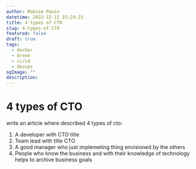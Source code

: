 ```yaml
---
author: Maksim Panin
datetime: 2022-12-11 15:24:21
title: 4 types of CTO
slug: 4-types-of-CTO
featured: false
draft: true
tags:
  - docker
  - drone
  - ci/cd
  - devops
ogImage: ""
description:
---
```


# 4 types of CTO

write an article where described 4 types of cto:

1. A developer with CTO title
2. Team lead with title CTO
3. A good manager who just implemeting thing envisioned by the others
4. People who know the business and with their knowledge of technology helps to archive business goals
